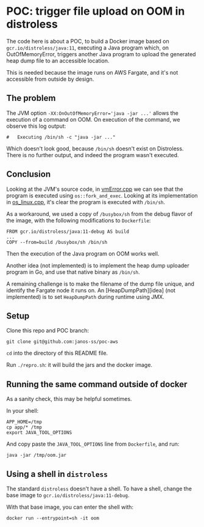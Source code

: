 POC: trigger file upload on OOM in distroless
=============================================

The code here is about a POC, to build a Docker image based on
`gcr.io/distroless/java:11`, executing a Java program which,
on OutOfMemoryError, triggers another Java program to upload
the generated heap dump file to an accessible location.

This is needed because the image runs on AWS Fargate,
and it's not accessible from outside by design.

The problem
-----------

The JVM option `-XX:OnOutOfMemoryError='java -jar ...'` allows the execution
of a command on OOM. On execution of the command, we observe
this log output:

    #   Executing /bin/sh -c "java -jar ..."

Which doesn't look good, because `/bin/sh` doesn't exist on Distroless.
There is no further output, and indeed the program wasn't executed.

Conclusion
----------

Looking at the JVM's source code, in [vmError.cpp][vmError] we can see that the
program is executed using `os::fork_and_exec`. Looking at its implementation
in [os_linux.cpp][os_linux], it's clear the program is executed with `/bin/sh`.

As a workaround, we used a copy of `/busybox/sh` from the debug flavor
of the image, with the following modifications to `Dockerfile`:

    FROM gcr.io/distroless/java:11-debug AS build
    ...
    COPY --from=build /busybox/sh /bin/sh

Then the execution of the Java program on OOM works well.

Another idea (not implemented) is to implement the heap dump uploader
program in Go, and use that native binary as `/bin/sh`.

A remaining challenge is to make the filename of the dump file unique,
and identify the Fargate node it runs on. An [HeapDumpPath][idea] (not implemented)
is to set `HeapDumpPath` during runtime using JMX.

[vmError]: https://hg.openjdk.java.net/jdk/jdk11/file/308410473abe/src/hotspot/share/utilities/vmError.cpp#l1577
[os_linux]: https://hg.openjdk.java.net/jdk/jdk11/file/308410473abe/src/hotspot/os/linux/os_linux.cpp#l5723
[HeapDumpPath]: https://stackoverflow.com/a/34077587

Setup
-----

Clone this repo and POC branch:

    git clone git@github.com:janos-ss/poc-aws

`cd` into the directory of this README file.

Run `./repro.sh`: it will build the jars and the docker image. 

Running the same command outside of docker
------------------------------------------

As a sanity check, this may be helpful sometimes.

In your shell:

    APP_HOME=/tmp
    cp app/* /tmp
    export JAVA_TOOL_OPTIONS

And copy paste the `JAVA_TOOL_OPTIONS` line from `Dockerfile`, and run:

    java -jar /tmp/oom.jar

Using a shell in `distroless`
-----------------------------

The standard `distroless` doesn't have a shell. To have a shell,
change the base image to `gcr.io/distroless/java:11-debug`.

With that base image, you can enter the shell with:

    docker run --entrypoint=sh -it oom
